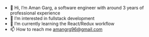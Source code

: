 - 👋 Hi, I’m Aman Garg, a software engineer with around 3 years of professional experience
- 👀 I’m interested in fullstack development
- 🌱 I’m currently learning the React/Redux workflow
- 📫 How to reach me amangrg96@gmail.com
